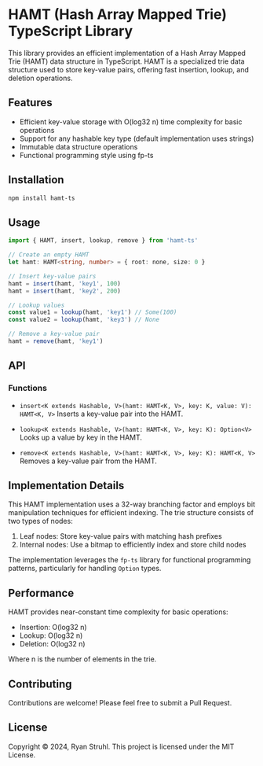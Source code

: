 # HAMT (Hash Array Mapped Trie) TypeScript Library

This library provides an efficient implementation of a Hash Array Mapped Trie (HAMT) data structure in TypeScript. HAMT is a specialized trie data structure used to store key-value pairs, offering fast insertion, lookup, and deletion operations.

## Features

- Efficient key-value storage with O(log32 n) time complexity for basic operations
- Support for any hashable key type (default implementation uses strings)
- Immutable data structure operations
- Functional programming style using fp-ts

## Installation

```bash
npm install hamt-ts
```

## Usage

```typescript
import { HAMT, insert, lookup, remove } from 'hamt-ts'

// Create an empty HAMT
let hamt: HAMT<string, number> = { root: none, size: 0 }

// Insert key-value pairs
hamt = insert(hamt, 'key1', 100)
hamt = insert(hamt, 'key2', 200)

// Lookup values
const value1 = lookup(hamt, 'key1') // Some(100)
const value2 = lookup(hamt, 'key3') // None

// Remove a key-value pair
hamt = remove(hamt, 'key1')
```

## API

### Functions

- `insert<K extends Hashable, V>(hamt: HAMT<K, V>, key: K, value: V): HAMT<K, V>`
  Inserts a key-value pair into the HAMT.

- `lookup<K extends Hashable, V>(hamt: HAMT<K, V>, key: K): Option<V>`
  Looks up a value by key in the HAMT.

- `remove<K extends Hashable, V>(hamt: HAMT<K, V>, key: K): HAMT<K, V>`
  Removes a key-value pair from the HAMT.

## Implementation Details

This HAMT implementation uses a 32-way branching factor and employs bit manipulation techniques for efficient indexing. The trie structure consists of two types of nodes:

1. Leaf nodes: Store key-value pairs with matching hash prefixes
2. Internal nodes: Use a bitmap to efficiently index and store child nodes

The implementation leverages the `fp-ts` library for functional programming patterns, particularly for handling `Option` types.

## Performance

HAMT provides near-constant time complexity for basic operations:

- Insertion: O(log32 n)
- Lookup: O(log32 n)
- Deletion: O(log32 n)

Where n is the number of elements in the trie.

## Contributing

Contributions are welcome! Please feel free to submit a Pull Request.

## License

Copyright © 2024, Ryan Struhl. This project is licensed under the MIT License.
